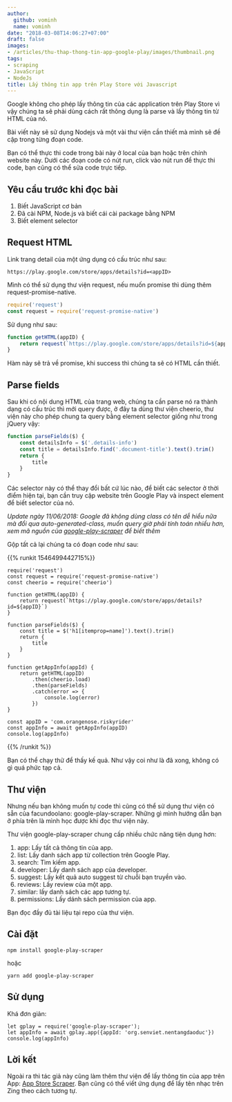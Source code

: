 ```yaml
---
author:
  github: vominh
  name: vominh
date: "2018-03-08T14:06:27+07:00"
draft: false
images:
- /articles/thu-thap-thong-tin-app-google-play/images/thumbnail.png
tags:
- scraping
- JavaScript
- NodeJs
title: Lấy thông tin app trên Play Store với Javascript
---
```


Google không cho phép lấy thông tin của các application trên Play Store vì vậy chúng ta sẽ phải dùng cách rất thông dụng là parse và lấy thông tin từ HTML của nó.

Bài viết này sẽ sử dụng Nodejs và một vài thư viện cần thiết mà mình sẽ đề cập trong từng đoạn code.

Bạn có thể thực thi code trong bài này ở local của bạn hoặc trên chính website này. Dưới các đoạn code có nút run, click vào nút run để thực thi code, bạn cũng có thể sửa code trực tiếp.

## Yêu cầu trước khi đọc bài

1. Biết JavaScript cơ bản
1. Đã cài NPM, Node.js và biết cái cài package bằng NPM
1. Biết element selector

## Request HTML

Link trang detail của một ứng dụng có cấu trúc như sau:

```
https://play.google.com/store/apps/details?id=<appID>
```

Mình có thể sử dụng thư viện request, nếu muốn promise thì dùng thêm request-promise-native.

```javascript
require('request')
const request = require('request-promise-native')
```

Sử dụng như sau:

```javascript
function getHTML(appID) {
    return request(`https://play.google.com/store/apps/details?id=${appID}`)
}
```

Hàm này sẽ trả về promise, khi success thì chúng ta sẽ có HTML cần thiết.

## Parse fields

Sau khi có nội dung HTML của trang web, chúng ta cần parse nó ra thành dạng có cấu trúc thì mới query được, ở đây ta dùng thư viện cheerio, thư viện này cho phép chung ta query bằng element selector giống như trong jQuery vậy:

```javascript
function parseFields($) {
    const detailsInfo = $('.details-info')
    const title = detailsInfo.find('.document-title').text().trim()
    return {
        title
    }
}
```

Các selector này có thể thay đổi bất cứ lúc nào, để biết các selector ở thời điểm hiện tại, bạn cần truy cập website trên Google Play và inspect element để biết selector của nó.

_Update ngày 11/06/2018: Google đã không dùng class có tên dễ hiểu nữa mà đổi qua auto-generated-class, muốn query giờ phải tính toán nhiều hơn, xem mã nguồn của [google-play-scraper](https://github.com/facundoolano/google-play-scraper) để biết thêm_

Gộp tất cả lại chúng ta có đoạn code như sau:

{{% runkit 1546499442715%}}
```
require('request')
const request = require('request-promise-native')
const cheerio = require('cheerio')

function getHTML(appID) {
    return request(`https://play.google.com/store/apps/details?id=${appID}`)
}

function parseFields($) {
    const title = $('h1[itemprop=name]').text().trim()
    return {
        title
    }
}

function getAppInfo(appId) {
    return getHTML(appID)
        .then(cheerio.load)
        .then(parseFields)
        .catch(error => {
            console.log(error)
        })
}

const appID = 'com.orangenose.riskyrider'
const appInfo = await getAppInfo(appID)
console.log(appInfo)
```
{{% /runkit %}}

Bạn có thể chạy thử để thấy kế quả. Như vậy coi như là đã xong, không có gì quá phức tạp cả.

## Thư viện

Nhưng nếu bạn không muốn tự code thì cũng có thể sử dụng thư viện có sẵn của facundoolano: google-play-scraper. Những gì mình hướng dẫn bạn ở phía trên là mình học được khi đọc thư viện này.

Thư viện google-play-scraper chung cấp nhiều chức năng tiện dụng hơn:

1. app: Lấy tất cả thông tin của app.
1. list: Lấy danh sách app từ collection trên Google Play.
1. search: Tìm kiếm app.
1. developer: Lấy danh sách app của developer.
1. suggest: Lấy kết quả auto suggest từ chuỗi bạn truyền vào.
1. reviews: Lấy review của một app.
1. similar: lấy danh sách các app tương tự.
1. permissions: Lấy dánh sách permission của app.

Bạn đọc đầy đủ tài liệu tại repo của thư viện.

## Cài đặt

```
npm install google-play-scraper
```

hoặc

```
yarn add google-play-scraper
```

## Sử dụng

Khá đơn giản:

```
let gplay = require('google-play-scraper');
let appInfo = await gplay.app({appId: 'org.senviet.nentangdaoduc'})
console.log(appInfo)
```

## Lời kết

Ngoài ra thì tác giả này cũng làm thêm thư viện để lấy thông tin của app trên App: [App Store Scraper](https://github.com/facundoolano/app-store-scraper). Bạn cũng có thể viết ứng dụng để lấy tên nhạc trên Zing theo cách tương tự.

